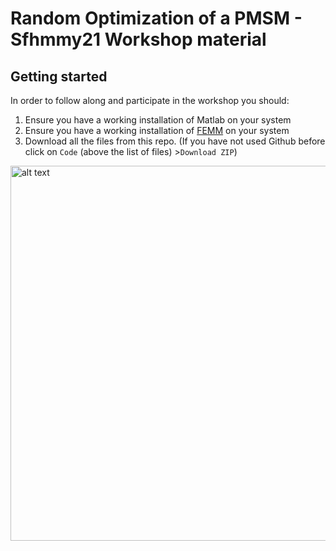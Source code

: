 # Random Optimization of a PMSM - Sfhmmy21 Workshop material
## Getting started
In order to follow along and participate in the workshop you should:
1) Ensure you have a working installation of Matlab on your system
1) Ensure you have a working installation of [FEMM](https://www.femm.info/wiki/Download) on your system
1) Download all the files from this repo. (If you have not used Github before click on ```Code``` (above the list of files) >```Download ZIP```) 

<img src="https://i.imgur.com/NecM8UT.png" alt="alt text" width="600">
